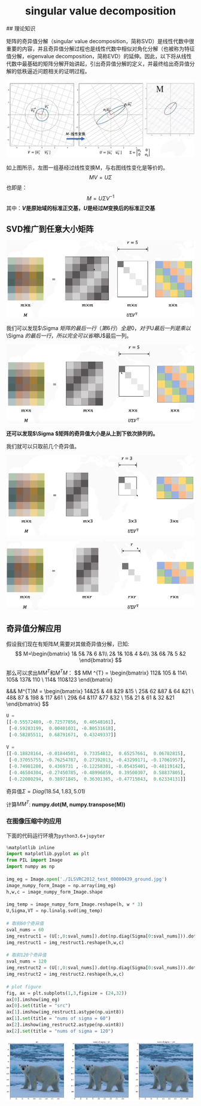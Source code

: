 <center>
     <h1>singular value decomposition</h1>
 </center>
## 理论知识

矩阵的奇异值分解（singular value decomposition，简称SVD）是线性代数中很重要的内容，并且奇异值分解过程也是线性代数中相似对角化分解（也被称为特征值分解，eigenvalue decomposition，简称EVD）的延伸。因此，以下将从线性代数中最基础的矩阵分解开始讲起，引出奇异值分解的定义，并最终给出奇异值分解的低秩逼近问题相关的证明过程。

![svd-1](./images/svd/svd-1.png)



如上图所示，左图一组基经过线性变换M，与右图线性变化是等价的。
$$
MV=U\Sigma 
$$
也即是：
$$
M=U\Sigma V^{-1} 
$$
其中：**$V$是原始域的标准正交基，$U$是经过$M$变换后的标准正交基**



## SVD推广到任意大小矩阵

![svd-2](./images/svd/svd-2.png)

我们可以发现$\Sigma $矩阵的最后一行（第6行）全是0，对于$U$最后一列是乘以$\Sigma $的最后一行，所以完全可以省略$U$最后一列。

![svd-3](./images/svd/svd-3.png)



**还可以发现$\Sigma $矩阵的奇异值大小是从上到下依次排列的。**

我们就可以只取前几个奇异值。

![svd-4](./images/svd/svd-4.png)





![svd-5](./images/svd/svd-5.png)







## 奇异值分解应用

假设我们现在有矩阵$M$,需要对其做奇异值分解，已知:
$$
M=\begin{bmatrix}
  1&  5&  7& 6 &1\\
  2&  1&  10& 4 &4\\
  3&  6&  7& 5 &2
\end{bmatrix}
$$


那么可以求出$MM ^{T}$和$M ^{T}M$：
$$
MM ^{T} = \begin{bmatrix}
  112& 105 & 114\\
  105&  137& 110 \\
  114&  110&123
\end{bmatrix}

&&&
M^{T}M  = \begin{bmatrix}
  14&25 & 48 &29  &15 \\
  25& 62 &87  & 64 &21 \\
  48& 87 & 198 & 117 &61 \\
  29& 64 &117  &77  &32 \\
  15& 21 & 61 & 32 &21
\end{bmatrix}
$$








```python
U = 
[[-0.55572489, -0.72577856,  0.40548161],
 [-0.59283199,  0.00401031, -0.80531618],
 [-0.58285511,  0.68791671,  0.43249337]]
 
V = 
[[-0.18828164, -0.01844501,  0.73354812,  0.65257661,  0.06782815],
 [-0.37055755, -0.76254787,  0.27392013, -0.43299171, -0.17061957],
 [-0.74981208,  0.4369731 , -0.12258381, -0.05435401, -0.48119142],
 [-0.46504304, -0.27450785, -0.48996859,  0.39500307,  0.58837805],
 [-0.22080294,  0.38971845,  0.36301365, -0.47715843,  0.62334131]]
```

奇异值$\Sigma =Diag(18.54,1.83,5.01)$

计算$MM^{T}$: **numpy.dot(M, numpy.transpose(M))**



### 在图像压缩中的应用

下面的代码运行环境为`python3.6`+`jupyter`

```python
%matplotlib inline
import matplotlib.pyplot as plt
from PIL import Image
import numpy as np

img_eg = Image.open('./ILSVRC2012_test_00000439_ground.jpg')
image_numpy_form_Image = np.array(img_eg)
h,w,c = image_numpy_form_Image.shape

img_temp = image_numpy_form_Image.reshape(h, w * 3)
U,Sigma,VT = np.linalg.svd(img_temp)

# 取前60个奇异值
sval_nums = 60
img_restruct1 = (U[:,0:sval_nums]).dot(np.diag(Sigma[0:sval_nums])).dot(VT[0:sval_nums,:])
img_restruct1 = img_restruct1.reshape(h,w,c)
 
# 取前120个奇异值
sval_nums = 120
img_restruct2 = (U[:,0:sval_nums]).dot(np.diag(Sigma[0:sval_nums])).dot(VT[0:sval_nums,:])
img_restruct2 = img_restruct2.reshape(h,w,c)

# plot figure
fig, ax = plt.subplots(1,3,figsize = (24,32))
ax[0].imshow(img_eg)
ax[0].set(title = "src")
ax[1].imshow(img_restruct1.astype(np.uint8))
ax[1].set(title = "nums of sigma = 60")
ax[2].imshow(img_restruct2.astype(np.uint8))
ax[2].set(title = "nums of sigma = 120")
```

![svd-6](./images/svd/svd-6.png)
